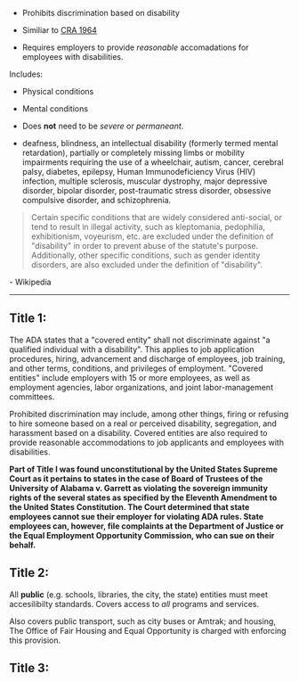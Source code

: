 + Prohibits discrimination based on disability

+ Similiar to [CRA 1964](civil-rights-act-1964.md)

+ Requires employers to provide *reasonable* accomadations for employees with disabilities.

Includes:

+ Physical conditions

+ Mental conditions

+ Does **not** need to be *severe* or *permaneant*.

+ deafness, 
 blindness,
 an intellectual disability (formerly termed mental retardation), 
 partially or completely missing limbs or mobility impairments requiring the use of a wheelchair,
 autism,
 cancer,
 cerebral palsy,
 diabetes,
 epilepsy,
 Human Immunodeficiency Virus (HIV) infection,
 multiple sclerosis,
 muscular dystrophy,
 major depressive disorder,
 bipolar disorder,
 post-traumatic stress disorder,
 obsessive compulsive disorder,
 and schizophrenia.

> Certain specific conditions that are widely considered anti-social, or tend to result in illegal activity, such as kleptomania, pedophilia, exhibitionism, voyeurism, etc. are excluded under the definition of "disability" in order to prevent abuse of the statute's purpose. Additionally, other specific conditions, such as gender identity disorders, are also excluded under the definition of "disability".

\- Wikipedia

---

## Title 1:

The ADA states that a "covered entity" shall not discriminate against "a qualified individual with a disability". This applies to job application procedures, hiring, advancement and discharge of employees, job training, and other terms, conditions, and privileges of employment. "Covered entities" include employers with 15 or more employees, as well as employment agencies, labor organizations, and joint labor-management committees.

Prohibited discrimination may include, among other things, firing or refusing to hire someone based on a real or perceived disability, segregation, and harassment based on a disability. Covered entities are also required to provide reasonable accommodations to job applicants and employees with disabilities.

**Part of Title I was found unconstitutional by the United States Supreme Court as it pertains to states in the case of Board of Trustees of the University of Alabama v. Garrett as violating the sovereign immunity rights of the several states as specified by the Eleventh Amendment to the United States Constitution. The Court determined that state employees cannot sue their employer for violating ADA rules. State employees can, however, file complaints at the Department of Justice or the Equal Employment Opportunity Commission, who can sue on their behalf.**

## Title 2:

All **public** (e.g. schools, libraries, the city, the state) entities must meet accesilibilty standards. Covers access to *all* programs and services.

Also covers public transport, such as city buses or Amtrak; and housing, The Office of Fair Housing and Equal Opportunity is charged with enforcing this provision.

## Title 3:


